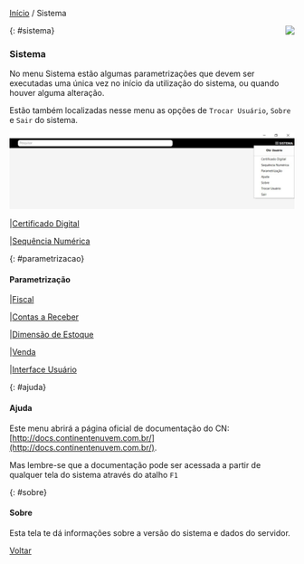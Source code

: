 [Início](index.md) / Sistema

<a href="http://docs.continentenuvem.com.br/dicas.html#dicas"><img align="right" src="http://docs.continentenuvem.com.br/images/dicas.png"></a>





{: #sistema}                                                                                                          

### Sistema      

No menu Sistema estão algumas parametrizações que devem ser executadas uma única vez no início da utilização do sistema, ou quando houver alguma alteração.

Estão também localizadas nesse menu as opções de `Trocar Usuário`, `Sobre` e `Sair` do sistema.

![](images/sistema.jpg)

|[Certificado Digital](sistema_certificado_digital.md)

|[Sequência Numérica](sistema_sequencia_numerica.md)

{: #parametrizacao}

#### Parametrização

|[Fiscal](sistema_parametrizacao.md#fiscal)

|[Contas a Receber](sistema_parametrizacao.md#contasreceber)

|[Dimensão de Estoque](sistema_parametrizacao.md#dimensaoestoque)

|[Venda](sistema_parametrizacao.md#venda)

|[Interface Usuário](sistema_parametrizacao.md#interfaceusuario)



{: #ajuda}

#### Ajuda

Este menu abrirá a página oficial de documentação do CN: [http://docs.continentenuvem.com.br/](http://docs.continentenuvem.com.br/). 

Mas lembre-se que a documentação pode ser acessada a partir de qualquer tela do sistema através do atalho `F1`



{: #sobre}

#### Sobre

Esta tela te dá informações sobre a versão do sistema e dados do servidor. 



[Voltar](index.md)

